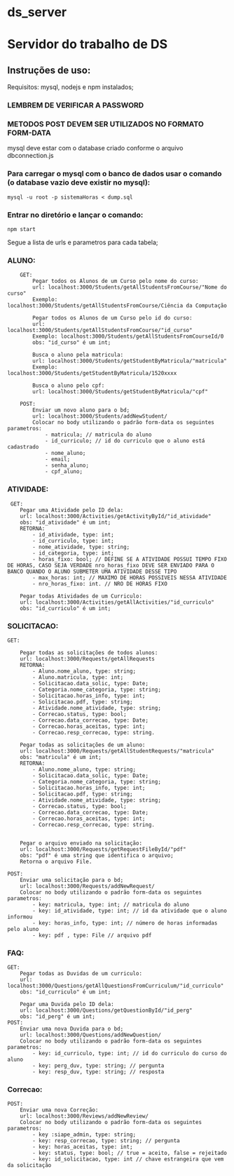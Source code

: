 # ds_server
# Servidor do trabalho de DS

## Instruções de uso:
Requisitos: mysql, nodejs e npm instalados;

### LEMBREM DE VERIFICAR A PASSWORD
### METODOS POST DEVEM SER UTILIZADOS NO FORMATO FORM-DATA
mysql deve estar com o database criado conforme o arquivo dbconnection.js

### Para carregar o mysql com o banco de dados usar o comando (o database vazio deve existir no mysql):
	mysql -u root -p sistemaHoras < dump.sql


### Entrar no diretório e lançar o comando:
	npm start

Segue a lista de urls e parametros para cada tabela;

### ALUNO:
		GET:
			Pegar todos os Alunos de um Curso pelo nome do curso:
			url: localhost:3000/Students/getAllStudentsFromCourse/"Nome do curso"
			Exemplo: localhost:3000/Students/getAllStudentsFromCourse/Ciência da Computação

			Pegar todos os Alunos de um Curso pelo id do curso:
			url: localhost:3000/Students/getAllStudentsFromCourse/"id_curso"
			Exemplo: localhost:3000/Students/getAllStudentsFromCourseId/0
			obs: "id_curso" é um int;

			Busca o aluno pela matricula:
			url: localhost:3000/Students/getStudentByMatricula/"matricula"
			Exemplo: localhost:3000/Students/getStudentByMatricula/1520xxxx

			Busca o aluno pelo cpf:
			url: localhost:3000/Students/getStudentByMatricula/"cpf"

		POST:
			Enviar um novo aluno para o bd;
			url: localhost:3000/Students/addNewStudent/
			Colocar no body utilizando o padrão form-data os seguintes parametros:
				- matricula; // matricula do aluno
				- id_curriculo; // id do curriculo que o aluno está cadastrado
				- nome_aluno;
				- email;
				- senha_aluno;
				- cpf_aluno;

### ATIVIDADE:

	 GET:
		Pegar uma Atividade pelo ID dela:
		url: localhost:3000/Activities/getActivityById/"id_atividade"
		obs: "id_atividade" é um int;
		RETORNA:
			- id_atividade, type: int;
			- id_curriculo, type: int;
			- nome_atividade, type: string;
			- id_categoria, type: int;
			- horas_fixo: bool; // DEFINE SE A ATIVIDADE POSSUI TEMPO FIXO DE HORAS, CASO SEJA VERDADE nro_horas_fixo DEVE SER ENVIADO PARA O BANCO QUANDO O ALUNO SUBMETER UMA ATIVIDADE DESSE TIPO
			- max_horas: int; // MAXIMO DE HORAS POSSIVEIS NESSA ATIVIDADE
			- nro_horas_fixo: int. // NRO DE HORAS FIXO 

		Pegar todas Atividades de um Curriculo:
		url: localhost:3000/Activities/getAllActivities/"id_curriculo"
		obs: "id_curriculo" é um int;

### SOLICITACAO:
	GET:

		Pegar todas as solicitações de todos alunos:
		url: localhost:3000/Requests/getAllRequests
		RETORNA:
			- Aluno.nome_aluno, type: string;
			- Aluno.matricula, type: int;
			- Solicitacao.data_solic, type: Date;
			- Categoria.nome_categoria, type: string;
			- Solicitacao.horas_info, type: int;
			- Solicitacao.pdf, type: string;
			- Atividade.nome_atividade, type: string;
			- Correcao.status, type: bool;
			- Correcao.data_correcao, type: Date;
			- Correcao.horas_aceitas, type: int;
			- Correcao.resp_correcao, type: string.

		Pegar todas as solicitações de um aluno:
		url: localhost:3000/Requests/getAllStudentRequests/"matricula"
		obs: "matricula" é um int;
		RETORNA: 
			- Aluno.nome_aluno, type: string;
			- Solicitacao.data_solic, type: Date;
			- Categoria.nome_categoria, type: string;
			- Solicitacao.horas_info, type: int;
			- Solicitacao.pdf, type: string;
			- Atividade.nome_atividade, type: string;
			- Correcao.status, type: bool;
			- Correcao.data_correcao, type: Date;
			- Correcao.horas_aceitas, type: int;
			- Correcao.resp_correcao, type: string.


		Pegar o arquivo enviado na solicitação:
		url: localhost:3000/Requests/getRequestFileById/"pdf"
		obs: "pdf" é uma string que identifica o arquivo;
		Retorna o arquivo File.

	POST:
		Enviar uma solicitação para o bd;
		url: localhost:3000/Requests/addNewRequest/
		Colocar no body utilizando o padrão form-data os seguintes parametros:
			- key: matricula, type: int; // matricula do aluno
			- key: id_atividade, type: int; // id da atividade que o aluno informou
			- key: horas_info, type: int; // número de horas informadas pelo aluno
			- key: pdf , type: File // arquivo pdf
### FAQ:
	GET:
		Pegar todas as Duvidas de um curriculo:
		url: localhost:3000/Questions/getAllQuestionsFromCurriculum/"id_curriculo"
		obs: "id_curriculo" é um int;

		Pegar uma Duvida pelo ID dela:
		url: localhost:3000/Questions/getQuestionById/"id_perg"
		obs: "id_perg" é um int;
	POST:
		Enviar uma nova Duvida para o bd;
		url: localhost:3000/Questions/addNewQuestion/
		Colocar no body utilizando o padrão form-data os seguintes parametros:
			- key: id_curriculo, type: int; // id do curriculo do curso do aluno
			- key: perg_duv, type: string; // pergunta
			- key: resp_duv, type: string; // resposta
### Correcao:
	POST:
		Enviar uma nova Correção:
		url: localhost:3000/Reviews/addNewReview/
		Colocar no body utilizando o padrão form-data os seguintes parametros:
			- key :siape_admin, type: string; 
			- key: resp_correcao, type: string; // pergunta
			- key: horas_aceitas, type: int;
			- key: status, type: bool; // true = aceito, false = rejeitado
			- key: id_solicitacao, type: int // chave estrangeira que vem da solicitação
